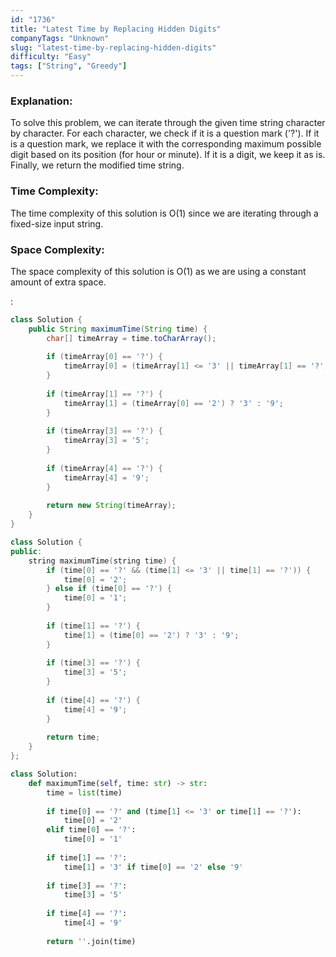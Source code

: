 ```yaml
---
id: "1736"
title: "Latest Time by Replacing Hidden Digits"
companyTags: "Unknown"
slug: "latest-time-by-replacing-hidden-digits"
difficulty: "Easy"
tags: ["String", "Greedy"]
---
```


### Explanation:
To solve this problem, we can iterate through the given time string character by character. For each character, we check if it is a question mark ('?'). If it is a question mark, we replace it with the corresponding maximum possible digit based on its position (for hour or minute). If it is a digit, we keep it as is. Finally, we return the modified time string.

### Time Complexity:
The time complexity of this solution is O(1) since we are iterating through a fixed-size input string.

### Space Complexity:
The space complexity of this solution is O(1) as we are using a constant amount of extra space.

:

```java
class Solution {
    public String maximumTime(String time) {
        char[] timeArray = time.toCharArray();
        
        if (timeArray[0] == '?') {
            timeArray[0] = (timeArray[1] <= '3' || timeArray[1] == '?') ? '2' : '1';
        }
        
        if (timeArray[1] == '?') {
            timeArray[1] = (timeArray[0] == '2') ? '3' : '9';
        }
        
        if (timeArray[3] == '?') {
            timeArray[3] = '5';
        }
        
        if (timeArray[4] == '?') {
            timeArray[4] = '9';
        }
        
        return new String(timeArray);
    }
}
```

```cpp
class Solution {
public:
    string maximumTime(string time) {
        if (time[0] == '?' && (time[1] <= '3' || time[1] == '?')) {
            time[0] = '2';
        } else if (time[0] == '?') {
            time[0] = '1';
        }
        
        if (time[1] == '?') {
            time[1] = (time[0] == '2') ? '3' : '9';
        }
        
        if (time[3] == '?') {
            time[3] = '5';
        }
        
        if (time[4] == '?') {
            time[4] = '9';
        }
        
        return time;
    }
};
```

```python
class Solution:
    def maximumTime(self, time: str) -> str:
        time = list(time)
        
        if time[0] == '?' and (time[1] <= '3' or time[1] == '?'):
            time[0] = '2'
        elif time[0] == '?':
            time[0] = '1'
        
        if time[1] == '?':
            time[1] = '3' if time[0] == '2' else '9'
        
        if time[3] == '?':
            time[3] = '5'
        
        if time[4] == '?':
            time[4] = '9'
        
        return ''.join(time)
```